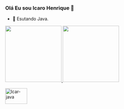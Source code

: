 ### Olá Eu sou Icaro Henrique 👋


- 🌱 Esutando Java.

<div>
  <a href="https://github.com/icaroHenriqueN">
  <img height="180em" src="https://github-readme-stats.vercel.app/api?username=icaroHenriqueN&show_icons=true&theme=dark&include_all_commits=true&count_private=true"/>
  <img height="180em" src="https://github-readme-stats.vercel.app/api/top-langs/?username=icaroHenriqueN&layout=compact&langs_count=7&theme=dark"/>
</div>
  <div style="display: inline_block"><br>
    <img align="center" alt="Icar-java" height="50" width="70" src="https://cdn.jsdelivr.net/gh/devicons/devicon/icons/java/java-original-wordmark.svg" />  
</div>
  
  ##
  
  
